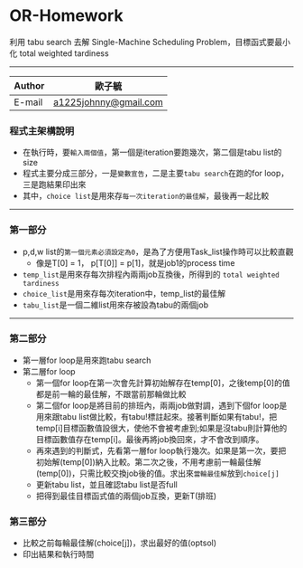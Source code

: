# OR-Homework
利用 tabu search 去解 Single-Machine Scheduling Problem，目標函式要最小化 total weighted tardiness
	
*****
|Author|歐子毓|
|---|---
|E-mail|a1225johnny@gmail.com

### 程式主架構說明
- 在執行時，要``輸入兩個值``，第一個是iteration要跑幾次，第二個是tabu list的size
- 程式主要分成三部分，一是``變數宣告``，二是主要``tabu search``在跑的for loop，三是跑結果印出來
- 其中，``choice list``是用來存``每一次iteration的最佳解``，最後再一起比較

*****
### 第一部分
* p,d,w list的``第一個元素必須設定為0``，是為了方便用Task_list操作時可以比較直觀
  * 像是T[0] = 1， p[T[0]] = p[1]，就是job1的process time
* ``temp_list``是用來存每次排程內兩兩job互換後，所得到的 ``total weighted tardiness``
* ``choice_list``是用來存每次iteration中，temp_list的最佳解
* ``tabu_list``是一個二維list用來存被設為tabu的兩個job

*****
### 第二部分
* 第一層for loop是用來跑tabu search
* 第二層for loop
    * 第一個for loop在第一次會先計算初始解存在temp[0]，之後temp[0]的值都是前一輪的最佳解，不跟當前那輪做比較
    * 第二個for loop是將目前的排班內，兩兩job做對調，遇到下個for loop是用來跟tabu list做比較，有tabu!標註起來。接著判斷如果有tabu!，把temp[i]目標函數值設很大，使他不會被考慮到;如果是沒tabu則計算他的目標函數值存在temp[i]。最後再將job換回來，才不會改到順序。
    * 再來遇到的判斷式，先看第一層for loop執行幾次。如果是第一次，要把初始解(temp[0])納入比較。第二次之後，不用考慮前一輪最佳解(temp[0])，只需比較交換job後的值。求出來``當輪最佳解``放到``choice[j]``
    * 更新tabu list，並且確認tabu list是否full
    * 把得到最佳目標函式值的兩個job互換，更新T(排班)

### 第三部分
* 比較之前每輪最佳解(choice[j])，求出最好的值(optsol)
* 印出結果和執行時間
